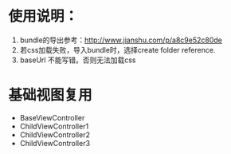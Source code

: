 # 使用说明：
1. bundle的导出参考：http://www.jianshu.com/p/a8c9e52c80de
2. 若css加载失败，导入bundle时，选择create folder reference.
3. baseUrl 不能写错。否则无法加载css

# 基础视图复用
- BaseViewController
- ChildViewController1
- ChildViewController2
- ChildViewController3